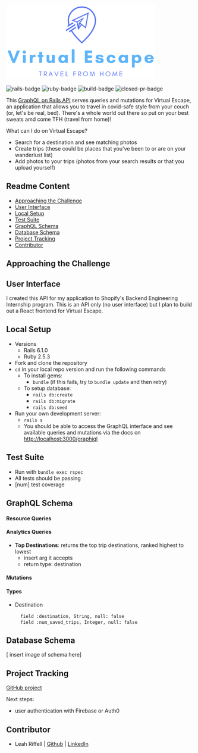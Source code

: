 <img src="app/assets/images/logo.png" width="400"><br>

![rails-badge](https://img.shields.io/badge/Rails-6.1.0-informational?style=flat-square) ![ruby-badge](https://img.shields.io/badge/Ruby-2.5.3-informational?style=flat-square) ![build-badge](https://img.shields.io/travis/leahriffell/photo_repo_api/main?style=flat-square) ![closed-pr-badge](https://img.shields.io/github/issues-pr-closed-raw/leahriffell/photo_repo_api?style=flat-square)

This [GraphQL on Rails API](https://photo-repo-api.herokuapp.com/graphql) serves queries and mutations for Virtual Escape, an application that allows you to travel in covid-safe style from your couch (or, let's be real, bed). There's a whole world out there so put on your best sweats amd come TFH (travel from home)!

What can I do on Virtual Escape?
  - Search for a destination and see matching photos
  - Create trips (these could be places that you've been to or are on your wanderlust list)
  - Add photos to your trips (photos from your search results or that you upload yourself)

## Readme Content
- [Approaching the Challenge](#approaching-the-challenge)
- [User Interface](#user-interface)
- [Local Setup](#local-setup)
- [Test Suite](#test-suite)
- [GraphQL Schema](#graphql-schema)
- [Database Schema](#database-schema)
- [Project Tracking](#project-tracking)
- [Contributor](#contributor)

## Approaching the Challenge

## User Interface
I created this API for my application to Shopify's Backend Engineering Internship program.  This is an API only (no user interface) but I plan to build out a React frontend for Virtual Escape.

## Local Setup
- Versions
  - Rails 6.1.0
  - Ruby 2.5.3
- Fork and clone the repository
- `cd` in your local repo version and run the following commands
  - To install gems:
    -  `bundle` (if this fails, try to `bundle update` and then retry)
  - To setup database:
    - `rails db:create`
    - `rails db:migrate`
    - `rails db:seed`
- Run your own development server:
  - `rails s`
  - You should be able to access the GraphQL interface and see available queries and mutations via the docs on [http://localhost:3000/graphiql](http://localhost:3000/graphiql)

## Test Suite
- Run with `bundle exec rspec`
- All tests should be passing
- [num] test coverage

## GraphQL Schema
#### Resource Queries

#### Analytics Queries
  - **Top Destinations**: returns the top trip destinations, ranked highest to lowest
    - insert arg it accepts
    - return type: destination

#### Mutations

#### Types
  - Destination
    ```
      field :destination, String, null: false
      field :num_saved_trips, Integer, null: false
    ```

## Database Schema
[ insert image of schema here]

## Project Tracking
[GitHub project](https://github.com/leahriffell/photo_repo_api/projects/1)

Next steps:
  - user authentication with Firebase or Auth0


## Contributor
- Leah Riffell |  [Github](https://github.com/leahriffell)  |  [LinkedIn](https://www.linkedin.com/in/leah-riffell/)


